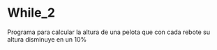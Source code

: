 # While_2
Programa para calcular la altura de una pelota que con cada rebote su altura disminuye en un 10%
